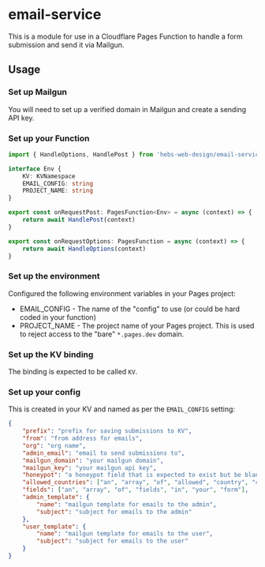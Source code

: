 # email-service

This is a module for use in a Cloudflare Pages Function to handle a form submission and send it via Mailgun.

## Usage

### Set up Mailgun

You will need to set up a verified domain in Mailgun and create a sending API key.

### Set up your Function

```ts
import { HandleOptions, HandlePost } from 'hebs-web-design/email-service'

interface Env {
    KV: KVNamespace
    EMAIL_CONFIG: string
    PROJECT_NAME: string
}

export const onRequestPost: PagesFunction<Env> = async (context) => {
    return await HandlePost(context)
}

export const onRequestOptions: PagesFunction = async (context) => {
    return await HandleOptions(context)
}
```

### Set up the environment

Configured the following environment variables in your Pages project:

* EMAIL_CONFIG - The name of the "config" to use (or could be hard coded in your function)
* PROJECT_NAME - The project name of your Pages project. This is used to reject access to the "bare" `*.pages.dev` domain.

### Set up the KV binding

The binding is expected to be called `KV`.

### Set up your config

This is created in your KV and named as per the `EMAIL_CONFIG` setting:

```json
{
    "prefix": "prefix for saving submissions to KV",
    "from": "from address for emails",
    "org": "org name",
    "admin_email": "email to send submissions to",
    "mailgun_domain": "your mailgun domain",
    "mailgun_key": "your mailgun api key",
    "honeypot": "a honeypot field that is expected to exist but be blank",
    "allowed_countries": ["an", "array", "of", "allowed", "country", "codes"],
    "fields": ["an", "array", "of", "fields", "in", "your", "form"],
    "admin_template": {
        "name": "mailgun template for emails to the admin",
        "subject": "subject for emails to the admin"
    },
    "user_template": {
        "name": "mailgun template for emails to the user",
        "subject": "subject for emails to the user"
    }
}
```

